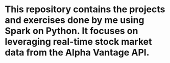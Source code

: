 # This repository contains the projects and exercises done by me using Spark on Python. It focuses on leveraging real-time stock market data from the Alpha Vantage API.